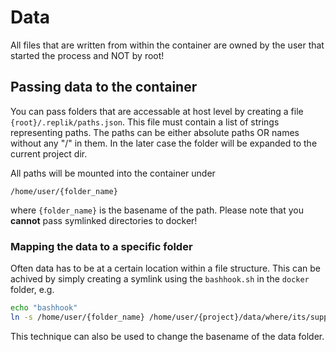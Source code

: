# Data

All files that are written from within the container are owned by the user that started the process and NOT by root!

## Passing data to the container
You can pass folders that are accessable at host level by creating a file ```{root}/.replik/paths.json```.
This file must contain a list of strings representing paths.
The paths can be either absolute paths OR names without any "/" in them.
In the later case the folder will be expanded to the current project dir.

All paths will be mounted into the container under
```
/home/user/{folder_name}
```
where ```{folder_name}``` is the basename of the path.
Please note that you **cannot** pass symlinked directories to docker! 

### Mapping the data to a specific folder
Often data has to be at a certain location within a file structure.
This can be achived by simply creating a symlink using the ```bashhook.sh``` in the ```docker``` folder, e.g.
```bash
echo "bashhook"
ln -s /home/user/{folder_name} /home/user/{project}/data/where/its/supposed/to/be
```
This technique can also be used to change the basename of the data folder.
